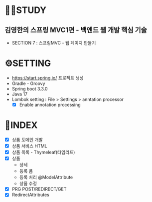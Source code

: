 # 👩‍💻STUDY

## 김영한의 스프링 MVC1편 - 백엔드 웹 개발 핵심 기술

- SECTION 7 : 스프링MVC - 웹 페이지 만들기

# ⚙️SETTING

- https://start.spring.io/ 프로젝트 생성
- Gradle - Groovy
- Spring boot 3.3.0
- Java 17
- Lombok setting : File > Settings > anntation processor
  -  [X] Enable annotation processing

# 📒INDEX

- [x] 상품 도메인 개발
- [x] 상품 서비스 HTML
- [x] 상품 목록 - Thymeleaf(타임리프)
- [x] 상품
  - 상세
  - 등록 폼
  - 등록 처리 @ModelAttribute
  - 상품 수정
- [X] PRG POST/REDIRECT/GET
 - [X] RedirectAttributes
